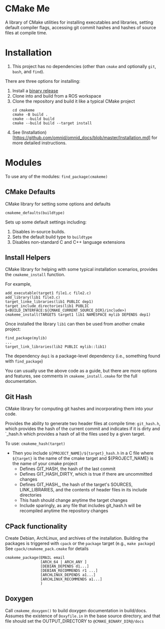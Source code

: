 # CMake Me
A library of CMake utilities for installing executables and libraries,
setting default compiler flags, accessing git commit hashes and
hashes of source files at compile time.  

# Installation
1. This project has no dependencies (other than `cmake` and optionally `git`, `bash`, and `find`).

There are three options for installing:
1. Install a [binary release](https://github.com/omnid/cmakeme/releases)
2. Clone into and build from a ROS workspace 
3. Clone the repository and build it like a typical CMake project
   ```
   cd cmakeme
   cmake -B build .
   cmake --build build
   cmake --build build --target install
   ```
4. See (Installation)[https://github.com/omnid/omnid_docs/blob/master/Installation.md] for more detailed instructions.
   
# Modules
To use any of the modules:
`find_package(cmakeme)`

## CMake Defaults
CMake library for setting some options and defaults 
```
cmakeme_defaults(buildtype)
```
Sets up some default settings including:
1. Disables in-source builds. 
2. Sets the default build type to `buildtype`
3. Disables non-standard C and C++ language extensions

## Install Helpers
CMake library for helping with some typical installation scenarios, provides the `cmakeme_install` function.

For example, 
```
add_executable(target1 file1.c file2.c)
add_library(lib1 file3.c)
target_linke_libraries(lib1 PUBLIC dep1)
target_include_directories(lib1 PUBLIC $<BUILD_INTERFACE:${CMAKE_CURRENT_SOURCE_DIR}/include>)
cmakeme_install(TARGETS target1 lib1 NAMESPACE mylib DEPENDS dep1)
```
Once installed the library `lib1` can then be used from another cmake project:
```
find_package(mylib)
...
target_link_libraries(lib2 PUBLIC mylib::lib1)
```

The dependency `dep1` is a package-level dependency (i.e., something found with `find_package`)

You can usually use the above code as a guide, but there are more options and features,
see comments in `cmakeme_install.cmake` for the full documentation.

## Git Hash
CMake library for computing git hashes and incorporating them into your code.

Provides the ability to generate two header files at compile time: `git_hash.h`,
which provides the hash of the current commit and indicates if it is dirty and `<target>_hash.h
which provides a hash of all the files used by a given target.

To use:
`cmakeme_hash(target)`
- Then you include `${PROJECT_NAME}/${target}_hash.h` in a C file where `${target}` is the name of the cmake target and ${PROJECT_NAME} is the name of your cmake project
   - Defines GIT_HASH, the hash of the last commit
   - Defines GIT_HASH_DIRTY, which is true if there are uncommitted changes
   - Defines GIT_HASH_<TARGET>, the hash of the target's SOURCES, LINK_LIBRARIES, and the contents
     of header files in its include directories
   - This hash should change anytime the target changes
   - Include sparingly, as any file that includes git_hash.h will be recompiled anytime
     the repository changes

## CPack functionality
Create Debian, ArchLinux, and archives of the installation.
Building the packages is triggered with `cpack` or the `package` target (e.g., `make package`)
See `cpack/cmakeme_pack.cmake` for details
```
cmakeme_package(EMAIL email
                [ARCH_64 | ARCH_ANY ]
                [DEBIAN_DEPENDS d1...]
                [DEBIAN_RECOMMENDS r1 ...]
                [ARCHLINUX_DEPENDS a1...]
                [ARCHLINUX_RECOMMENDS a1...]
                )
```

## Doxygen
Call `cmakeme_doxygen()` to build doxygen documentation in build/docs.
Assumes the existence of `Doxyfile.in` in the base source directory, and that file should set the OUTPUT_DIRECTORY to `@CMAKE_BINARY_DIR@/docs`